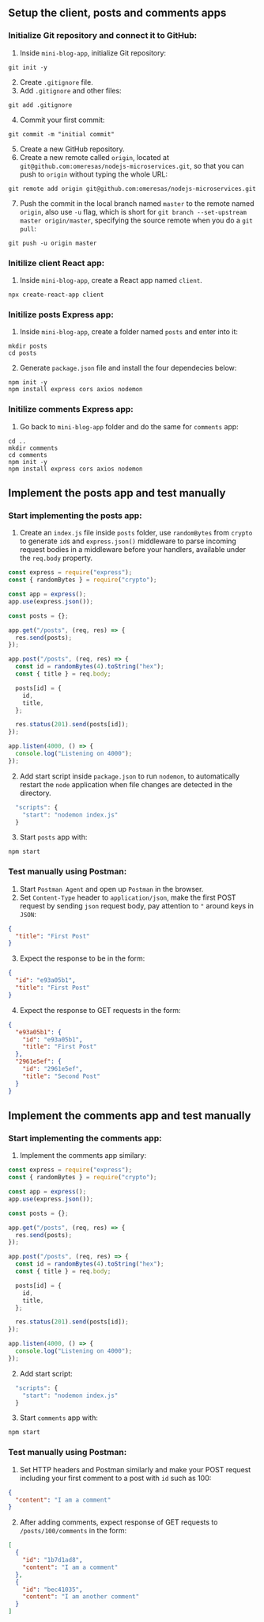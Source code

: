 ## Setup the client, posts and comments apps

### Initialize Git repository and connect it to GitHub:

1. Inside `mini-blog-app`, initialize Git repository:

```shell
git init -y
```

2. Create `.gitignore` file.
3. Add `.gitignore` and other files:

```shell
git add .gitignore
```

4. Commit your first commit:

```shell
git commit -m "initial commit"
```

5. Create a new GitHub repository.
6. Create a new remote called `origin`, located at `git@github.com:omeresas/nodejs-microservices.git`, so that you can push to `origin` without typing the whole URL:

```shell
git remote add origin git@github.com:omeresas/nodejs-microservices.git
```

7. Push the commit in the local branch named `master` to the remote named `origin`, also use `-u` flag, which is short for `git branch --set-upstream master origin/master`, specifying the source remote when you do a `git pull`:

```shell
git push -u origin master
```

### Initilize client React app:

1. Inside `mini-blog-app`, create a React app named `client`.

```shell
npx create-react-app client
```

### Initilize posts Express app:

1. Inside `mini-blog-app`, create a folder named `posts` and enter into it:

```shell
mkdir posts
cd posts
```

2. Generate `package.json` file and install the four dependecies below:

```shell
npm init -y
npm install express cors axios nodemon
```

### Initilize comments Express app:

1. Go back to `mini-blog-app` folder and do the same for `comments` app:

```shell
cd ..
mkdir comments
cd comments
npm init -y
npm install express cors axios nodemon
```

## Implement the posts app and test manually

### Start implementing the posts app:

1. Create an `index.js` file inside `posts` folder, use `randomBytes` from `crypto` to generate `id`s and `express.json()` middleware to parse incoming request bodies in a middleware before your handlers, available under the `req.body` property.

```js
const express = require("express");
const { randomBytes } = require("crypto");

const app = express();
app.use(express.json());

const posts = {};

app.get("/posts", (req, res) => {
  res.send(posts);
});

app.post("/posts", (req, res) => {
  const id = randomBytes(4).toString("hex");
  const { title } = req.body;

  posts[id] = {
    id,
    title,
  };

  res.status(201).send(posts[id]);
});

app.listen(4000, () => {
  console.log("Listening on 4000");
});
```

2. Add start script inside `package.json` to run `nodemon`, to automatically restart the `node` application when file changes are detected in the directory.

```js
  "scripts": {
    "start": "nodemon index.js"
  }
```

3. Start `posts` app with:

```shell
npm start
```

### Test manually using Postman:

1. Start `Postman Agent` and open up `Postman` in the browser.
2. Set `Content-Type` header to `application/json`, make the first POST request by sending `json` request body, pay attention to `"` around keys in `JSON`:

```json
{
  "title": "First Post"
}
```

3. Expect the response to be in the form:

```json
{
  "id": "e93a05b1",
  "title": "First Post"
}
```

4. Expect the response to GET requests in the form:

```json
{
  "e93a05b1": {
    "id": "e93a05b1",
    "title": "First Post"
  },
  "2961e5ef": {
    "id": "2961e5ef",
    "title": "Second Post"
  }
}
```

## Implement the comments app and test manually

### Start implementing the comments app:

1. Implement the comments app similary:

```js
const express = require("express");
const { randomBytes } = require("crypto");

const app = express();
app.use(express.json());

const posts = {};

app.get("/posts", (req, res) => {
  res.send(posts);
});

app.post("/posts", (req, res) => {
  const id = randomBytes(4).toString("hex");
  const { title } = req.body;

  posts[id] = {
    id,
    title,
  };

  res.status(201).send(posts[id]);
});

app.listen(4000, () => {
  console.log("Listening on 4000");
});
```

2. Add start script:

```js
  "scripts": {
    "start": "nodemon index.js"
  }
```

3. Start `comments` app with:

```shell
npm start
```

### Test manually using Postman:

1. Set HTTP headers and Postman similarly and make your POST request including your first comment to a post with `id` such as 100:

```json
{
  "content": "I am a comment"
}
```

2. After adding comments, expect response of GET requests to `/posts/100/comments` in the form:

```json
[
  {
    "id": "1b7d1ad8",
    "content": "I am a comment"
  },
  {
    "id": "bec41035",
    "content": "I am another comment"
  }
]
```

